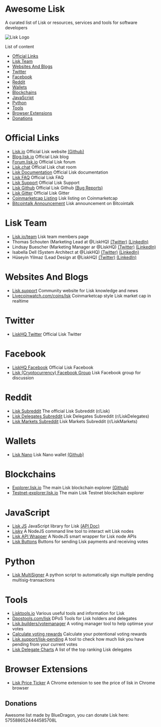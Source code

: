Awesome Lisk
===============
A curated list of Lisk or resources, services and tools for software developers

![Lisk Logo](https://github.com/BlueDragon555/awesome-lisk/blob/master/Lisk.jpg?raw=true)

List of content

- [Official Links](#official-links)
- [Lisk Team](#lisk-team)
- [Websites And Blogs](#websites-and-blogs)
- [Twitter](#twitter)
- [Facebook](#facebook)
- [Reddit](#reddit)
- [Wallets](#wallets)
- [Blockchains](#blockchains)
- [JavaScript](#javascript)
- [Python](#python)
- [Tools](#tools)
- [Browser Extensions](#browser-extensions)
- [Donations](#donations)

# Official Links
* [Lisk.io](https://lisk.io) Official Lisk website [(Github)](https://github.com/LiskHQ/lisk-website)
* [Blog.lisk.io](https://blog.lisk.io) Official Lisk blog
* [Forum.lisk.io](https://forum.lisk.io) Official Lisk forum
* [Lisk.chat](https://lisk.chat) Official Lisk chat room
* [Lisk Documentation](https://docs.lisk.io/docs) Official Lisk documentation
* [Lisk FAQ](https://docs.lisk.io/docs/faqs) Official Lisk FAQ
* [Lisk Support](https://lisk.zendesk.com/hc/en-us) Official Lisk Support
* [Lisk Github](https://github.com/LiskHQ) Official Lisk Github [(Bug Reports)](https://github.com/LiskHQ/lisk/issues)
* [Lisk Gitter](https://gitter.im/LiskHQ/lisk) Official Lisk Gitter
* [Coinmarketcap Listing](https://coinmarketcap.com/currencies/lisk) Lisk listing on Coinmarketcap
* [Bitcointalk Announcement](https://bitcointalk.org/index.php?topic=1346646) Lisk announcement on Bitcointalk

# Lisk Team
* [Lisk.io/team](https://lisk.io/team) Lisk team members page
* Thomas Schouten (Marketing Lead at @LiskHQ) [(Twitter)](https://twitter.com/Thomelsch) [(LinkedIn)](https://www.linkedin.com/in/thomasmschouten) 
* Lindsay Buescher (Marketing Manager ar @LiskHQ) [(Twitter)](https://twitter.com/Lindsay4Liberty) [(LinkedIn)](https://linkedin.com/in/lindsaybuescher) 
* Isabella Dell (System Architect at @LiskHQ) [(Twitter)](https://twitter.com/Isabella_Lisk) [(LinkedIn)](https://linkedin.com/in/dellisabella) 
* Hüseyin Yilmaz (Lead Design at @LiskHQ) [(Twitter)](https://twitter.com/imfine_thankyou) [(LinkedIn)](https://www.linkedin.com/in/h%25C3%25BCseyin-yilmaz-48529460) 

# Websites And Blogs
* [Lisk.support](https://lisk.support) Community website for Lisk knowledge and news
* [Livecoinwatch.com/coins/lsk](https://www.livecoinwatch.com/coins/LSK) Coinmarketcap style Lisk market cap in realtime

# Twitter
* [LiskHQ Twitter](https://twitter.com/LiskHQ) Official Lisk Twitter

# Facebook
* [LiskHQ Facebook](https://www.facebook.com/LiskHQ) Official Lisk Facebook
* [Lisk (Cryptocurrency) Facebook Group](https://www.facebook.com/groups/329214464226295) Lisk Facebook group for discussion

# Reddit
* [Lisk Subreddit](https://www.reddit.com/r/Lisk) The official Lisk Subreddit (r/Lisk)
* [Lisk Delegates Subreddit](https://www.reddit.com/r/LiskDelegates) Lisk Delegates Subreddit (r/LiskDelegates)
* [Lisk Markets Subreddit](https://www.reddit.com/r/LiskMarkets) Lisk Markets Subreddit (r/LiskMarkets)

# Wallets
* [Lisk Nano](https://github.com/LiskHQ/lisk-nano/releases) Lisk Nano wallet [(Github)](https://github.com/LiskHQ/lisk-nano)

# Blockchains
* [Explorer.lisk.io](https://explorer.lisk.io) The main Lisk blockchain explorer [(Github)](https://github.com/LiskHQ/lisk-explorer)
* [Testnet-explorer.lisk.io](https://testnet-explorer.lisk.io) The main Lisk Testnet blockchain explorer

# JavaScript
* [Lisk JS](https://github.com/LiskHQ/lisk-js) JavaScript library for Lisk [(API Doc)](https://liskhq.github.io/lisk-js)
* [Lisky](https://github.com/LiskHQ/lisky) A NodeJS command line tool to interact wit Lisk nodes
* [Lisk API Wrapper](https://github.com/dakk/liskapi) A NodeJS smart wrapper for Lisk node APIs
* [Lisk Buttons](https://github.com/lisk-builders/lisk-buttons) Buttons for sending Lisk payments and receiving votes

# Python
* [Lisk MultiSigner](https://github.com/simonmorgenthaler/Lisk-multiSigner) A python script to automatically sign multiple pending multisig-transactions

# Tools
* [Lisktools.io](https://lisktools.io) Various useful tools and information for Lisk
* [Dpostools.com/lisk](https://dpostools.com/LISK) DPoS Tools for Lisk holders and delegates
* [Lisk.builders/votemanager](https://lisk.builders/votemanager) A voting manager tool to help optimse your votes
* [Calculate voting rewards](https://pool.goforli.sk/rewards/calculator) Calculate your potentional voting rewards
* [Lisk.support/lisk-pending](https://lisk.support/lisk-pending) A tool to check how much lisk you have pending from your current votes
* [Lisk Delegate Charts](https://monivea.com/lisk-delegate-charts) A list of the top ranking Lisk delegates

# Browser Extensions
* [Lisk Price Ticker](https://chrome.google.com/webstore/detail/lisk-ticker/nddfpgnfeckojmofblmofodikhbplbfd) A Chrome extension to see the price of lisk in Chrome browser

## Donations
Awesome list made by BlueDragon, you can donate Lisk here: 5755886524444585708L
